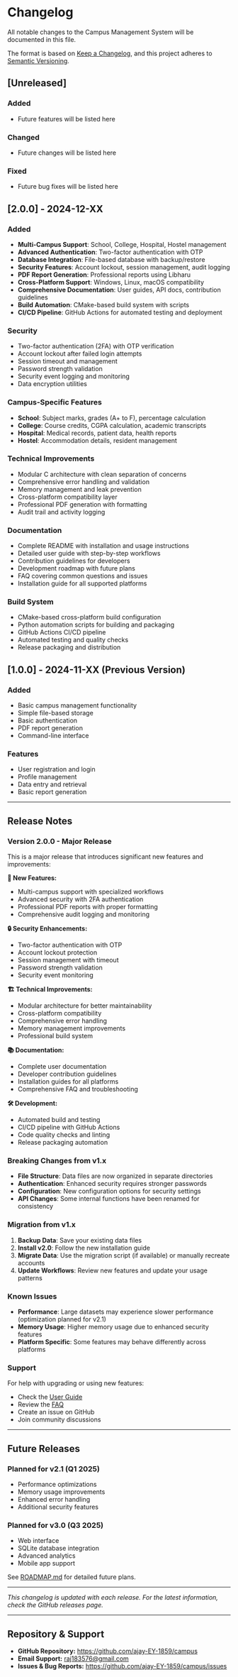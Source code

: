 # Changelog

All notable changes to the Campus Management System will be documented in this file.

The format is based on [Keep a Changelog](https://keepachangelog.com/en/1.0.0/),
and this project adheres to [Semantic Versioning](https://semver.org/spec/v2.0.0.html).

## [Unreleased]

### Added
- Future features will be listed here

### Changed
- Future changes will be listed here

### Fixed
- Future bug fixes will be listed here

## [2.0.0] - 2024-12-XX

### Added
- **Multi-Campus Support**: School, College, Hospital, Hostel management
- **Advanced Authentication**: Two-factor authentication with OTP
- **Database Integration**: File-based database with backup/restore
- **Security Features**: Account lockout, session management, audit logging
- **PDF Report Generation**: Professional reports using Libharu
- **Cross-Platform Support**: Windows, Linux, macOS compatibility
- **Comprehensive Documentation**: User guides, API docs, contribution guidelines
- **Build Automation**: CMake-based build system with scripts
- **CI/CD Pipeline**: GitHub Actions for automated testing and deployment

### Security
- Two-factor authentication (2FA) with OTP verification
- Account lockout after failed login attempts
- Session timeout and management
- Password strength validation
- Security event logging and monitoring
- Data encryption utilities

### Campus-Specific Features
- **School**: Subject marks, grades (A+ to F), percentage calculation
- **College**: Course credits, CGPA calculation, academic transcripts
- **Hospital**: Medical records, patient data, health reports
- **Hostel**: Accommodation details, resident management

### Technical Improvements
- Modular C architecture with clean separation of concerns
- Comprehensive error handling and validation
- Memory management and leak prevention
- Cross-platform compatibility layer
- Professional PDF generation with formatting
- Audit trail and activity logging

### Documentation
- Complete README with installation and usage instructions
- Detailed user guide with step-by-step workflows
- Contribution guidelines for developers
- Development roadmap with future plans
- FAQ covering common questions and issues
- Installation guide for all supported platforms

### Build System
- CMake-based cross-platform build configuration
- Python automation scripts for building and packaging
- GitHub Actions CI/CD pipeline
- Automated testing and quality checks
- Release packaging and distribution

## [1.0.0] - 2024-11-XX (Previous Version)

### Added
- Basic campus management functionality
- Simple file-based storage
- Basic authentication
- PDF report generation
- Command-line interface

### Features
- User registration and login
- Profile management
- Data entry and retrieval
- Basic report generation

---

## Release Notes

### Version 2.0.0 - Major Release

This is a major release that introduces significant new features and improvements:

**🚀 New Features:**
- Multi-campus support with specialized workflows
- Advanced security with 2FA authentication
- Professional PDF reports with proper formatting
- Comprehensive audit logging and monitoring

**🔒 Security Enhancements:**
- Two-factor authentication with OTP
- Account lockout protection
- Session management with timeout
- Password strength validation
- Security event monitoring

**🏗️ Technical Improvements:**
- Modular architecture for better maintainability
- Cross-platform compatibility
- Comprehensive error handling
- Memory management improvements
- Professional build system

**📚 Documentation:**
- Complete user documentation
- Developer contribution guidelines
- Installation guides for all platforms
- Comprehensive FAQ and troubleshooting

**🛠️ Development:**
- Automated build and testing
- CI/CD pipeline with GitHub Actions
- Code quality checks and linting
- Release packaging automation

### Breaking Changes from v1.x

- **File Structure**: Data files are now organized in separate directories
- **Authentication**: Enhanced security requires stronger passwords
- **Configuration**: New configuration options for security settings
- **API Changes**: Some internal functions have been renamed for consistency

### Migration from v1.x

1. **Backup Data**: Save your existing data files
2. **Install v2.0**: Follow the new installation guide
3. **Migrate Data**: Use the migration script (if available) or manually recreate accounts
4. **Update Workflows**: Review new features and update your usage patterns

### Known Issues

- **Performance**: Large datasets may experience slower performance (optimization planned for v2.1)
- **Memory Usage**: Higher memory usage due to enhanced security features
- **Platform Specific**: Some features may behave differently across platforms

### Support

For help with upgrading or using new features:
- Check the [User Guide](docs/USER_GUIDE.md)
- Review the [FAQ](docs/FAQ.md)
- Create an issue on GitHub
- Join community discussions

---

## Future Releases

### Planned for v2.1 (Q1 2025)
- Performance optimizations
- Memory usage improvements
- Enhanced error handling
- Additional security features

### Planned for v3.0 (Q3 2025)
- Web interface
- SQLite database integration
- Advanced analytics
- Mobile app support

See [ROADMAP.md](ROADMAP.md) for detailed future plans.

---

*This changelog is updated with each release. For the latest information, check the GitHub releases page.*

---

## Repository & Support

- **GitHub Repository:** https://github.com/ajay-EY-1859/campus
- **Email Support:** raj183576@gmail.com
- **Issues & Bug Reports:** https://github.com/ajay-EY-1859/campus/issues